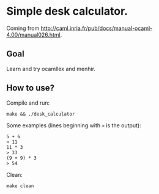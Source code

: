 # Simple desk calculator.

Coming from http://caml.inria.fr/pub/docs/manual-ocaml-4.00/manual026.html.

## Goal

Learn and try ocamllex and menhir.

## How to use?

Compile and run:
```
make && ./desk_calculator
```

Some examples (lines beginning with `>` is the output):
```
5 + 6
> 11
11 * 3
> 33
(9 + 9) * 3
> 54
```

Clean:
```
make clean
```
